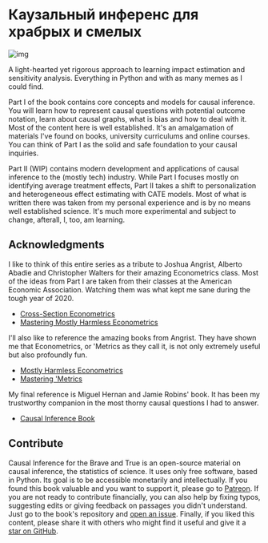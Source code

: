# Каузальный инференс для храбрых и смелых

![img](./data/img/brave-and-true.png)

A light-hearted yet rigorous approach to learning impact estimation and sensitivity analysis. Everything in Python and with as many memes as I could find.

Part I of the book contains core concepts and models for causal inference. You will learn how to represent causal questions with potential outcome notation, learn about causal graphs, what is bias and how to deal with it. Most of the content here is well established. It's an amalgamation of materials I've found on books, university curriculums and online courses. You can think of Part I as the solid and safe foundation to your causal inquiries. 

Part II (WIP) contains modern development and applications of causal inference to the (mostly tech) industry. While Part I focuses mostly on identifying average treatment effects, Part II takes a shift to personalization and heterogeneous effect estimating with CATE models. Most of what is written there was taken from my personal experience and is by no means well established science. It's much more experimental and subject to change, afterall, I, too, am learning.


## Acknowledgments

I like to think of this entire series as a tribute to Joshua Angrist, Alberto Abadie and Christopher Walters for their amazing Econometrics class. Most of the ideas from Part I are taken from their classes at the American Economic Association. Watching them was what kept me sane during the tough year of 2020.
* [Cross-Section Econometrics](https://www.aeaweb.org/conference/cont-ed/2017-webcasts)
* [Mastering Mostly Harmless Econometrics](https://www.aeaweb.org/conference/cont-ed/2020-webcasts)

I'll also like to reference the amazing books from Angrist. They have shown me that Econometrics, or 'Metrics as they call it, is not only extremely useful but also profoundly fun.

* [Mostly Harmless Econometrics](https://www.mostlyharmlesseconometrics.com/)
* [Mastering 'Metrics](https://www.masteringmetrics.com/)

My final reference is Miguel Hernan and Jamie Robins' book. It has been my trustworthy companion in the most thorny causal questions I had to answer.

* [Causal Inference Book](https://www.hsph.harvard.edu/miguel-hernan/causal-inference-book/)


## Contribute

Causal Inference for the Brave and True is an open-source material on causal inference, the statistics of science. It uses only free software, based in Python. Its goal is to be accessible monetarily and intellectually.
If you found this book valuable and you want to support it, please go to [Patreon](https://www.patreon.com/causal_inference_for_the_brave_and_true). If you are not ready to contribute financially, you can also help by fixing typos, suggesting edits or giving feedback on passages you didn't understand. Just go to the book's repository and [open an issue](https://github.com/matheusfacure/python-causality-handbook/issues). Finally, if you liked this content, please share it with others who might find it useful and give it a [star on GitHub](https://github.com/matheusfacure/python-causality-handbook/stargazers).

